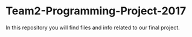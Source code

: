 # Team2-Programming-Project-2017
In this repository you will find files and info related to our final project. 
